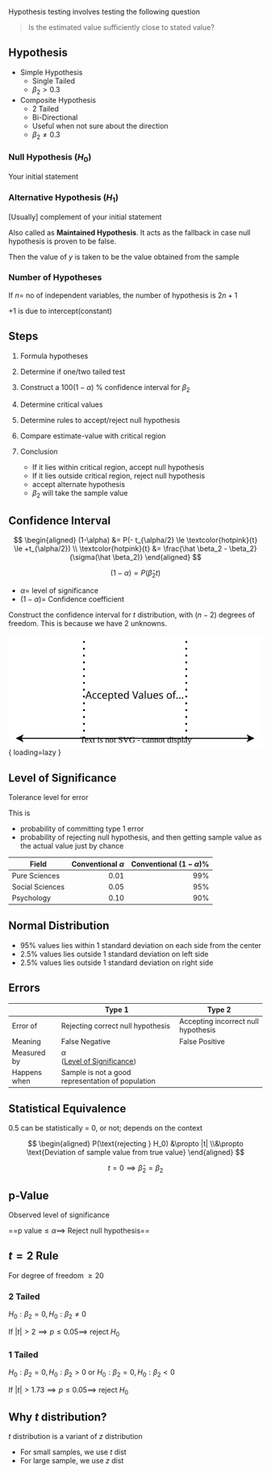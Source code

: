 Hypothesis testing involves testing the following question

> Is the estimated value sufficiently close to stated value?

## Hypothesis

- Simple Hypothesis
    - Single Tailed
    - $\beta_2 > 0.3$
- Composite Hypothesis
    - 2 Tailed
    - Bi-Directional
    - Useful when not sure about the direction
    - $\beta_2 \ne 0.3$

### Null Hypothesis $(H_0)$

Your initial statement

### Alternative Hypothesis $(H_1)$

[Usually] complement of your initial statement

Also called as **Maintained Hypothesis**. It acts as the fallback in case null hypothesis is proven to be false.

Then the value of $y$ is taken to be the value obtained from the sample

### Number of Hypotheses

If $n =$ no of independent variables, the number of hypothesis is $2n + 1$

$+1$ is due to intercept(constant)

## Steps

1. Formula hypotheses

2. Determine if one/two tailed test

3. Construct a $100(1-\alpha) \ \%$ confidence interval for $\beta_2$

4. Determine critical values

5. Determine rules to accept/reject null hypothesis

6. Compare estimate-value with critical region

7. Conclusion

     - If it lies within critical region, accept null hypothesis
     - If it lies outside critical region, reject null hypothesis
     - accept alternate hypothesis
     - $\beta_2$ will take the sample value

## Confidence Interval

$$
\begin{aligned}
(1-\alpha)
&= P(- t_{\alpha/2} \le
\textcolor{hotpink}{t}
\le +t_{\alpha/2}) \\
\textcolor{hotpink}{t}
&= \frac{\hat \beta_2 - \beta_2}{\sigma(\hat \beta_2)}
\end{aligned}
$$

$$
(1-\alpha) =
P(\hat \beta_2  t)
$$

- $\alpha =$ level of significance
- $(1-\alpha) =$ Confidence coefficient

Construct the confidence interval for $t$ distribution, with $(n-2)$ degrees of freedom.
This is because we have 2 unknowns.

![confidence](assets/confidence.svg){ loading=lazy }

## Level of Significance

Tolerance level for error

This is

- probability of committing type 1 error
- probability of rejecting null hypothesis, and then getting sample value as the actual value just by chance

| Field           | Conventional $\alpha$ | Conventional $(1 - \alpha) \%$ |
| --------------- | --------------------: | -----------------------------: |
| Pure Sciences   |                  0.01 |                            99% |
| Social Sciences |                  0.05 |                            95% |
| Psychology      |                  0.10 |                            90% |

## Normal Distribution

- $95 \%$ values lies within 1 standard deviation on each side from the center
- $2.5 \%$ values lies outside 1 standard deviation on left side
- $2.5 \%$ values lies outside 1 standard deviation on right side

## Errors

|              | Type 1                                                       | Type 2                              |
| ------------ | ------------------------------------------------------------ | ----------------------------------- |
| Error of     | Rejecting correct null hypothesis                            | Accepting incorrect null hypothesis |
| Meaning      | False Negative                                               | False Positive                      |
| Measured by  | $\alpha$<br />([Level of Significance](#Level-of-Significance)) |                                     |
| Happens when | Sample is not a good representation of population            |                                     |

## Statistical Equivalence

0.5 can be statistically = 0, or not; depends on the context

$$
\begin{aligned}
P(\text{rejecting } H_0)
&\propto |t| \\&\propto \text{Deviation of sample value from true value}
\end{aligned}
$$

$$
t = 0 \implies \hat \beta_2 = \beta_2
$$

## p-Value

Observed level of significance

==$\text{p value} \le \alpha \implies$ Reject null hypothesis==

## $t=2$ Rule

For degree of freedom $\ge 20$

### 2 Tailed
$H_0: \beta_2 = 0, H_0: \beta_2 \ne 0$ 

If $|t| > 2 \implies p \le 0.05 \implies$ reject $H_0$

### 1 Tailed

$H_0: \beta_2 = 0, H_0: \beta_2 > 0$ or $H_0: \beta_2 = 0, H_0: \beta_2 < 0$ 

If $|t| > 1.73 \implies p \le 0.05 \implies$ reject $H_0$

## Why $t$ distribution?

$t$ distribution is a variant of $z$ distribution

- For small samples, we use $t$ dist
- For large sample, we use $z$ dist
